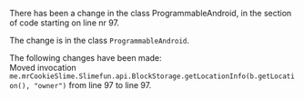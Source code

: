 There has been a change in the class ProgrammableAndroid, in the section of code starting on line nr 97.
  
The change is in the class ```ProgrammableAndroid```.
  
The following changes have been made:  
Moved invocation ```me.mrCookieSlime.Slimefun.api.BlockStorage.getLocationInfo(b.getLocation(), "owner")``` from line 97 to line 97.  
